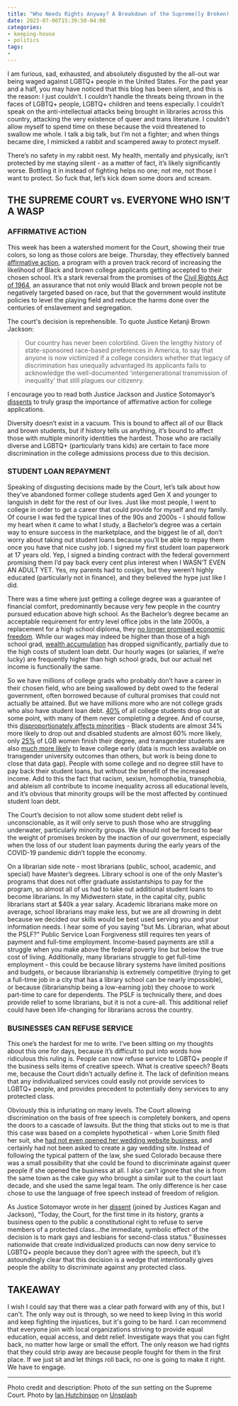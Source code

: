 ```yaml
---
title: "Who Needs Rights Anyway? A Breakdown of the Supreme(ly Broken) Court"
date: 2023-07-06T15:39:50-04:00
categories:
- keeping-house
- politics
tags:
-
---
```


I am furious, sad, exhausted, and absolutely disgusted by the all-out war being waged against LGBTQ+ people in the United States. For the past year and a half, you may have noticed that this blog has been silent, and this is the reason: I just couldn’t. I couldn’t handle the threats being thrown in the faces of LGBTQ+ people, LGBTQ+ children and teens especially. I couldn’t speak on the anti-intellectual attacks being brought in libraries across this country, attacking the very existence of queer and trans literature. I couldn’t allow myself to spend time on these because the void threatened to swallow me whole. I talk a big talk, but I’m not a fighter; and when things became dire, I mimicked a rabbit and scampered away to protect myself.

There’s no safety in my rabbit nest. My health, mentally and physically, isn’t protected by me staying silent - as a matter of fact, it’s likely significantly worse. Bottling it in instead of fighting helps no one; not me, not those I want to protect. So fuck that, let’s kick down some doors and scream.

## THE SUPREME COURT vs. EVERYONE WHO ISN’T A WASP

### AFFIRMATIVE ACTION
This week has been a watershed moment for the Court, showing their true colors, so long as those colors are beige. Thursday, they effectively banned <a href="https://www.cbsnews.com/news/what-is-affirmative-action-history-college-admissions-supreme-court/">affirmative action</a>, a program with a proven track record of increasing the likelihood of Black and brown college applicants getting accepted to their chosen school. It’s a stark reversal from the promises of the <a href="https://www.history.com/topics/black-history/civil-rights-act">Civil Rights Act of 1964</a>, an assurance that not only would Black and brown people not be negatively targeted based on race, but that the government would institute policies to level the playing field and reduce the harms done over the centuries of enslavement and segregation. 


The court's decision is reprehensible. To quote Justice Ketanji Brown Jackson:

> Our country has never been colorblind. Given the lengthy history of state-sponsored race-based preferences in America, to say that anyone is now victimized if a college considers whether that legacy of discrimination has unequally advantaged its applicants fails to acknowledge the well-documented ‘intergenerational transmission of inequality’ that still plagues our citizenry.

I encourage you to read both Justice Jackson and Justice Sotomayor’s <a href="https://www.scribd.com/document/656189604/SFFA-v-Harvard-Dissents">dissents</a> to truly grasp the importance of affirmative action for college applications. 

Diversity doesn’t exist in a vacuum. This is bound to affect all of our Black and brown students, but if history tells us anything, it’s bound to affect those with multiple minority identities the hardest. Those who are racially diverse and LGBTQ+ (particularly trans kids) are certain to face more discrimination in the college admissions process due to this decision. 

### STUDENT LOAN REPAYMENT
Speaking of disgusting decisions made by the Court, let’s talk about how they’ve abandoned former college students aged Gen X and younger to languish in debt for the rest of our lives. Just like most people, I went to college in order to get a career that could provide for myself and my family. Of course I was fed the typical lines of the 90s and 2000s - I should follow my heart when it came to what I study, a Bachelor’s degree was a certain way to ensure success in the marketplace, and the biggest lie of all, don’t worry about taking out student loans because you’ll be able to repay them once you have that nice cushy job. I signed my first student loan paperwork at 17 years old. Yep, I signed a binding contract with the federal government promising them I’d pay back every cent plus interest when I WASN’T EVEN AN ADULT YET. Yes, my parents had to cosign, but they weren’t highly educated (particularly not in finance), and they believed the hype just like I did. 

There was a time where just getting a college degree was a guarantee of financial comfort, predominantly because very few people in the country pursued education above high school. As the Bachelor’s degree became an acceptable requirement for entry level office jobs in the late 2000s, a replacement for a high school diploma, they <a href="https://www.nber.org/papers/w30397">no longer promised economic freedom</a>. While our wages may indeed be higher than those of a high school grad, <a href="https://www.stlouisfed.org/on-the-economy/2019/february/is-college-still-worth-it-complicated">wealth accumulation</a> has dropped significantly, partially due to the high costs of student loan debt. Our hourly wages (or salaries, if we’re lucky) are frequently higher than high school grads, but our actual net income is functionally the same.

So we have millions of college grads who probably don’t have a career in their chosen field, who are being swallowed by debt owed to the federal government, often borrowed because of cultural promises that could not actually be attained. But we have millions more who are not college grads who also have student loan debt. <a href="https://research.com/universities-colleges/college-dropout-rates#2">40%</a> of all college students drop out at some point, with many of them never completing a degree. And of course, this <a href="https://educationdata.org/college-dropout-rates">disproportionately affects minorities</a> - Black students are almost 34% more likely to drop out and disabled students are almost 60% more likely, only <a href="https://www.ajeforum.com/lesbian-gay-and-bisexual-students-likelihood-of-graduating-college-penalized-or-privileged-by-leigh-e-fine-ph-d/">25%</a> of LGB women finish their degree, and transgender students are also <a href="https://www.bu.edu/sph/news/articles/2019/transgender-college-students-face-enormous-mental-health-disparities/">much more likely</a> to leave college early (data is much less available on transgender university outcomes than others, but work is being done to close that data gap). People with some college and no degree still have to pay back their student loans, but without the benefit of the increased income. Add to this the fact that racism, sexism, homophobia, transphobia, and ableism all contribute to income inequality across all educational levels, and it’s obvious that minority groups will be the most affected by continued student loan debt.

The Court’s decision to not allow some student debt relief is unconscionable, as it will only serve to push those who are struggling underwater, particularly minority groups. We should not be forced to bear the weight of promises broken by the inaction of our government, especially when the loss of our student loan payments during the early years of the COVID-19 pandemic didn’t topple the economy. 

On a librarian side note - most librarians (public, school, academic, and special) have Master’s degrees. Library school is one of the only Master’s programs that does not offer graduate assistantships to pay for the program, so almost all of us had to take out additional student loans to become librarians. In my Midwestern state, in the capital city, public librarians start at $40k a year salary. Academic librarians make more on average, school librarians may make less, but we are all drowning in debt because we decided our skills would be best used serving you and your information needs. I hear some of you saying "but Ms. Librarian, what about the PSLF?" Public Service Loan Forgiveness still requires ten years of payment and full-time employment. Income-based payments are still a struggle when you make above the federal poverty line but below the true cost of living. Additionally, many librarians struggle to get full-time employment - this could be because library systems have limited positions and budgets, or because librarianship is extremely competitive (trying to get a full-time job in a city that has a library school can be nearly impossible), or because (librarianship being a low-earning job) they choose to work part-time to care for dependents. The PSLF is technically there, and does provide relief to some librarians, but it is not a cure-all. This additional relief could have been life-changing for librarians across the country.

### BUSINESSES CAN REFUSE SERVICE
This one’s the hardest for me to write. I’ve been sitting on my thoughts about this one for days, because it’s difficult to put into words how ridiculous this ruling is. People can now refuse service to LGBTQ+ people if the business sells items of creative speech. What is creative speech? Beats me, because the Court didn’t actually define it. The lack of definition means that any individualized services could easily not provide services to LGBTQ+ people, and provides precedent to potentially deny services to any protected class. 

Obviously this is infuriating on many levels. The Court allowing discrimination on the basis of free speech is completely bonkers, and opens the doors to a cascade of lawsuits. But the thing that sticks out to me is that this case was based on a complete hypothetical - when Lorie Smith filed her suit, she <a href="https://www.msn.com/en-gb/news/us/web-designer-in-supreme-court-gay-rights-ruling-cited-client-who-denies-making-wedding-site-request/ar-AA1dhuvu">had not even opened her wedding website business</a>, and certainly had not been asked to create a gay wedding site. Instead of following the typical pattern of the law, she sued Colorado because there was a small possibility that she could be found to discriminate against queer people if she opened the business at all. I also can’t ignore that she is from the same town as the cake guy who brought a similar suit to the court last decade, and she used the same legal team. The only difference is her case chose to use the language of free speech instead of freedom of religion.

As Justice Sotomayor wrote in her <a href="https://apnews.com/article/supreme-court-gay-rights-website-designer-aa529361bc939c837ec2ece216b296d5">dissent</a> (joined by Justices Kagan and Jackson), “Today, the Court, for the first time in its history, grants a business open to the public a constitutional right to refuse to serve members of a protected class…the immediate, symbolic effect of the decision is to mark gays and lesbians for second-class status.” Businesses nationwide that create individualized products can now deny service to LGBTQ+ people because they don’t agree with the speech, but it’s astoundingly clear that this decision is a wedge that intentionally gives people the ability to discriminate against any protected class. 

## TAKEAWAY
I wish I could say that there was a clear path forward with any of this, but I can't. The only way out is through, so we need to keep living in this world and keep fighting the injustices, but it's going to be hard. I can recommend that everyone join with local organizations striving to provide equal education, equal access, and debt relief. Investigate ways that you can fight back, no matter how large or small the effort. The only reason we had rights that they could strip away are because people fought for them in the first place. If we just sit and let things roll back, no one is going to make it right. We have to engage. 



---

Photo credit and description: Photo of the sun setting on the Supreme Court. Photo by <a href="https://unsplash.com/@ianhutchinson92?utm_source=unsplash&utm_medium=referral&utm_content=creditCopyText">Ian Hutchinson</a> on <a href="https://unsplash.com/photos/U8WfiRpsQ7Y?utm_source=unsplash&utm_medium=referral&utm_content=creditCopyText">Unsplash</a>
  